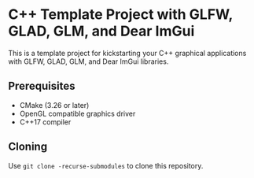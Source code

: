 # C++ Template Project with GLFW, GLAD, GLM, and Dear ImGui

This is a template project for kickstarting your C++ graphical applications with GLFW, GLAD, GLM, and Dear ImGui libraries. 

## Prerequisites
* CMake (3.26 or later)
* OpenGL compatible graphics driver
* C++17 compiler

## Cloning 

Use ```git clone -recurse-submodules``` to clone this repository.

